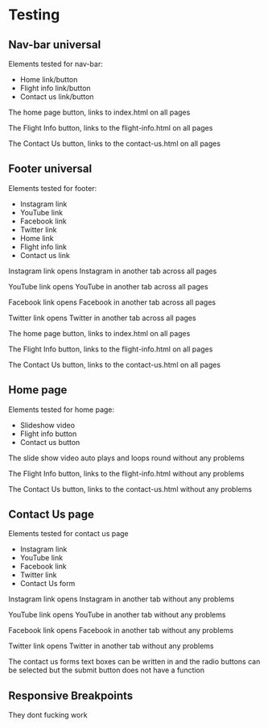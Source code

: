 # Testing

## Nav-bar universal

Elements tested for nav-bar:

- Home link/button
- Flight info link/button
- Contact us link/button

The home page button, links to index.html on all pages

The Flight Info button, links to the flight-info.html on all pages

The Contact Us button, links to the contact-us.html on all pages

## Footer universal

Elements tested for footer:

- Instagram link
- YouTube link
- Facebook link
- Twitter link
- Home link
- Flight info link
- Contact us link

Instagram link opens Instagram in another tab across all pages

YouTube link opens YouTube in another tab across all pages

Facebook link opens Facebook in another tab across all pages

Twitter link opens Twitter in another tab across all pages

The home page button, links to index.html on all pages

The Flight Info button, links to the flight-info.html on all pages

The Contact Us button, links to the contact-us.html on all pages

## Home page

Elements tested for home page:

- Slideshow video
- Flight info button
- Contact us button

The slide show video auto plays and loops round without any problems

The Flight Info button, links to the flight-info.html without any problems

The Contact Us button, links to the contact-us.html without any problems

## Contact Us page

Elements tested for contact us page

- Instagram link
- YouTube link
- Facebook link
- Twitter link
- Contact Us form

Instagram link opens Instagram in another tab without any problems

YouTube link opens YouTube in another tab without any problems

Facebook link opens Facebook in another tab without any problems

Twitter link opens Twitter in another tab without any problems

The contact us forms text boxes can be written in and the radio buttons can be selected but the submit button does not have a function

## Responsive Breakpoints

They dont fucking work
